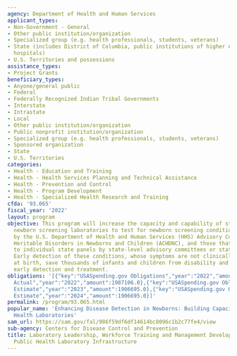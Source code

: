 ```yaml
---
agency: Department of Health and Human Services
applicant_types:
- Non-Government - General
- Other public institution/organization
- Specialized group (e.g. health professionals, students, veterans)
- State (includes District of Columbia, public institutions of higher education and
  hospitals)
- U.S. Territories and possessions
assistance_types:
- Project Grants
beneficiary_types:
- Anyone/general public
- Federal
- Federally Recognized Indian Tribal Governments
- Interstate
- Intrastate
- Local
- Other public institution/organization
- Public nonprofit institution/organization
- Specialized group (e.g. health professionals, students, veterans)
- Sponsored organization
- State
- U.S. Territories
categories:
- Health - Education and Training
- Health - Health Services Planning and Technical Assistance
- Health - Prevention and Control
- Health - Program Development
- Health - Specialized Health Research and Training
cfda: '93.065'
fiscal_year: '2022'
layout: program
objective: This program will increase the capacity and capability of state and territorial
  newborn screening laboratories to test for newborn screening conditions as recommended
  by the U.S. Department of Health and Human Services (HHS) Advisory Committee on
  Heritable Disorders in Newborns and Children (ACHDNC), and those that might be added
  to individual state panels by state-level advisory committees or state legislatures.
  Early detection of these conditions, whose symptoms are not clinically observable
  at birth, save thousands of infants and children from disability and death through
  early detection and treatment.
obligations: '[{"key":"USASpending.gov Obligations","year":"2022","amount":1954671.26},{"key":"SAM.gov
  Actual","year":"2022","amount":1987106.0},{"key":"USASpending.gov Obligations","year":"2023","amount":1906695.0},{"key":"SAM.gov
  Estimate","year":"2023","amount":1906695.0},{"key":"USASpending.gov Obligations","year":"2024","amount":0.0},{"key":"SAM.gov
  Estimate","year":"2024","amount":1906695.0}]'
permalink: /program/93.065.html
popular_name: 'Enhancing Disease Detection in Newborns: Building Capacity in Public
  Health Laboratories'
sam_url: https://sam.gov/fal/986f59df6df14614bc8096c1b2c77fe4/view
sub-agency: Centers for Disease Control and Prevention
title: Laboratory Leadership, Workforce Training and Management Development, Improving
  Public Health Laboratory Infrastructure
---
```

